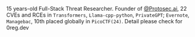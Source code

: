 15 years-old Full-Stack Threat Researcher. Founder of [@Protosec.ai](https://protosec.ai), 22 CVEs and RCEs in `Transformers`, `Llama-cpp-python`, `PrivateGPT`; `Evernote`, `Managebac`, 10th placed globally in `PicoCTF(24)`. Detail please check for 0reg.dev
